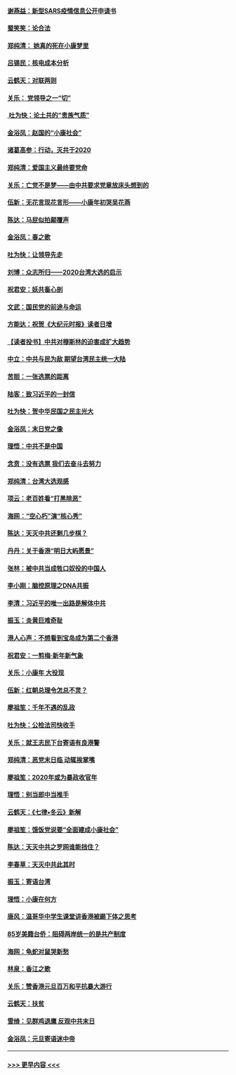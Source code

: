 #### [谢燕益：新型SARS疫情信息公开申请书](../pages/nsc993/n11808840.md?t=01220444) 
#### [蜀笑笑：论合法](../pages/nsc993/n11808064.md?t=01220444) 
#### [郑纯清： 她真的死在小康梦里](../pages/nsc993/n11806623.md?t=01220444) 
#### [吕锡民：核电成本分析](../pages/nsc993/n11806284.md?t=01220444) 
#### [云鹤天：对联两则](../pages/nsc993/n11805957.md?t=01220444) 
#### [关乐： 党领导之一“切”](../pages/nsc993/n11804505.md?t=01220444) 
#### [ 吐为快：论土共的“贵族气质”](../pages/nsc993/n11804490.md?t=01220444) 
#### [金浴凤：赵国的“小康社会”](../pages/nsc993/n11804452.md?t=01220444) 
#### [诸葛高参：行动，灭共于2020](../pages/nsc993/n11804120.md?t=01220444) 
#### [郑纯清：爱国主义最终要党命](../pages/nsc993/n11802197.md?t=01220444) 
#### [关乐：亡党不是梦——由中共要求党章放床头想到的](../pages/nsc993/n11802156.md?t=01220444) 
#### [伍新：无花言现花言形——小康年初哭吴花燕](../pages/nsc993/n11800044.md?t=01220444) 
#### [陈达：马屁似拍颠覆声](../pages/nsc993/n11800010.md?t=01220444) 
#### [金浴凤：春之歌](../pages/nsc993/n11797687.md?t=01220444) 
#### [吐为快：让领导先走](../pages/nsc993/n11797512.md?t=01220444) 
#### [刘博：众志所归——2020台湾大选的启示](../pages/nsc993/n11796878.md?t=01220444) 
#### [祝君安：妖共畜心剖](../pages/nsc993/n11794273.md?t=01220444) 
#### [文武：国民党的前途与命运](../pages/nsc993/n11794198.md?t=01220444) 
#### [方能达：祝贺《大纪元时报》读者日增](../pages/nsc993/n11793807.md?t=01220444) 
#### [【读者投书】中共对穆斯林的迫害成扩大趋势](../pages/nsc993/n11791371.md?t=01220444) 
#### [中立：中共与民为敌 期望台湾民主统一大陆](../pages/nsc993/n11790392.md?t=01220444) 
#### [苦胆：一张选票的距离](../pages/nsc993/n11788914.md?t=01220444) 
#### [陆客：致习近平的一封信](../pages/nsc993/n11788867.md?t=01220444) 
#### [吐为快：贺中华民国之民主光大](../pages/nsc993/n11788618.md?t=01220444) 
#### [金浴凤：末日党之像](../pages/nsc993/n11787475.md?t=01220444) 
#### [理悟：中共不是中国](../pages/nsc993/n11787463.md?t=01220444) 
#### [念贲：没有选票  我们去奋斗去努力](../pages/nsc993/n11787398.md?t=01220444) 
#### [郑纯清：台湾大选观感](../pages/nsc993/n11786210.md?t=01220444) 
#### [项云：老百姓看“打黑除恶”](../pages/nsc993/n11785398.md?t=01220444) 
#### [海网：“空心朽”演“核心秀”](../pages/nsc993/n11783874.md?t=01220444) 
#### [陈达：天灭中共还剩几步棋？](../pages/nsc993/n11783719.md?t=01220444) 
#### [丹丹：关于香港“明日大屿愿景”](../pages/nsc993/n11783273.md?t=01220444) 
#### [张林：被中共当成牲口奴役的中国人](../pages/nsc993/n11782397.md?t=01220444) 
#### [李小刚：脑控原理之DNA共振](../pages/nsc993/n11780962.md?t=01220444) 
#### [李清：习近平的唯一出路是解体中共](../pages/nsc993/n11780866.md?t=01220444) 
#### [振玉：炎黄巨难奇耻](../pages/nsc993/n11779632.md?t=01220444) 
#### [港人心声：不想看到宝岛成为第二个香港](../pages/nsc993/n11778817.md?t=01220444) 
#### [祝君安：一剪梅‧新年新气象](../pages/nsc993/n11776340.md?t=01220444) 
#### [关乐：小康年 大役现](../pages/nsc993/n11774213.md?t=01220444) 
#### [伍新：红朝总理令怎总不灵？](../pages/nsc993/n11770813.md?t=01220444) 
#### [廖祖笙：千年不遇的乱政](../pages/nsc993/n11770373.md?t=01220444) 
#### [吐为快：公检法司快收手](../pages/nsc993/n11770359.md?t=01220444) 
#### [关乐：就王志民下台寄语有良港警](../pages/nsc993/n11769903.md?t=01220444) 
#### [郑纯清：恶党末日临 动辄挨掌嘴](../pages/nsc993/n11769356.md?t=01220444) 
#### [廖祖笙：2020年或为暴政收官年](../pages/nsc993/n11768216.md?t=01220444) 
#### [理悟：别当郎中当推手](../pages/nsc993/n11768243.md?t=01220444) 
#### [云鹤天：《七律▪冬云》新解](../pages/nsc993/n11768204.md?t=01220444) 
#### [廖祖笙：饿饭党说要“全面建成小康社会”](../pages/nsc993/n11767482.md?t=01220444) 
#### [陈达：天灭中共之罗网谁能挡住？](../pages/nsc993/n11767465.md?t=01220444) 
#### [李春草：天灭中共此其时](../pages/nsc993/n11767452.md?t=01220444) 
#### [振玉：寄语台湾](../pages/nsc993/n11767432.md?t=01220444) 
#### [理悟：小康在何方](../pages/nsc993/n11767394.md?t=01220444) 
#### [唐风：温哥华中学生课堂讲香港被踢下体之思考](../pages/nsc993/n11766848.md?t=01220444) 
#### [85岁美籍台侨：阻碍两岸统一的是共产制度](../pages/nsc993/n11765043.md?t=01220444) 
#### [海网：龟蛇对鼠哭新愁](../pages/nsc993/n11764895.md?t=01220444) 
#### [林泉：香江之歌](../pages/nsc993/n11764415.md?t=01220444) 
#### [关乐：赞香港元旦百万和平抗暴大游行](../pages/nsc993/n11764382.md?t=01220444) 
#### [云鹤天：扶贫](../pages/nsc993/n11764245.md?t=01220444) 
#### [雪绮：见群鸡退鹰  反观中共末日](../pages/nsc993/n11762112.md?t=01220444) 
#### [金浴凤：元旦寄语迷中帝](../pages/nsc993/n11761788.md?t=01220444) 

----
#### [ >>> 更早内容 <<< ](../indexes/nsc993-earlier.md)
